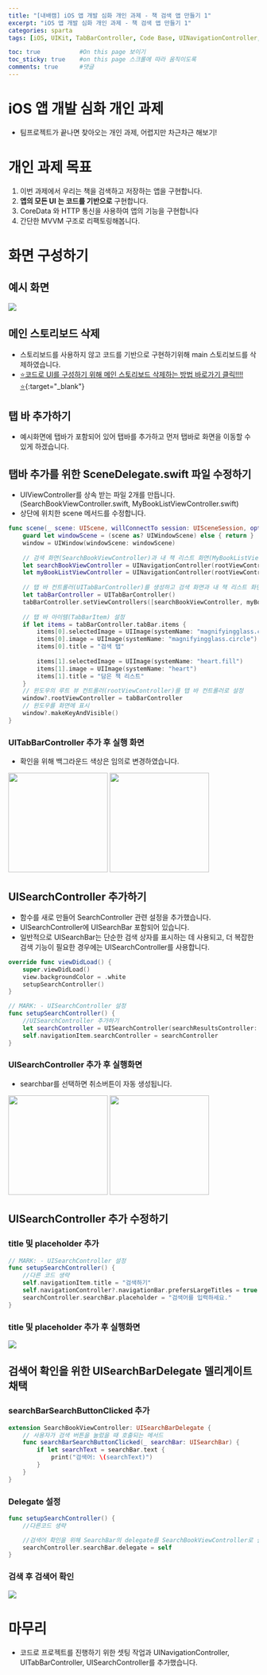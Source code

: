 ```yaml
---
title: "[내배캠] iOS 앱 개발 심화 개인 과제 - 책 검색 앱 만들기 1"
excerpt: "iOS 앱 개발 심화 개인 과제 - 책 검색 앱 만들기 1"
categories: sparta
tags: [iOS, UIKit, TabBarController, Code Base, UINavigationController, UITabBarController, UISearchController]

toc: true           #On this page 보이기 
toc_sticky: true    #on this page 스크롤에 따라 움직이도록 
comments: true      #댓글
---
```

# iOS 앱 개발 심화 개인 과제  
- 팀프로젝트가 끝나면 찾아오는 개인 과제, 어렵지만 차근차근 해보기! 

# 개인 과제 목표
1. 이번 과제에서 우리는 책을 검색하고 저장하는 앱을 구현합니다.
2. **앱의 모든 UI 는 코드를 기반으로** 구현합니다.
3. CoreData 와 HTTP 통신을 사용하여 앱의 기능을 구현합니다
4. 간단한 MVVM 구조로 리팩토링해봅니다.

# 화면 구성하기
## 예시 화면 
![](../../assets/images/categories/sparta/2024-05-03-iOS앱개발심화개인과제1.png)

## 메인 스토리보드 삭제
- 스토리보드를 사용하지 않고 코드를 기반으로 구현하기위해 main 스토리보드를 삭제하였습니다. 
- [⭐️코드로 UI를 구성하기 위해 메인 스토리보드 삭제하는 방법 바로가기 클릭!!!!⭐️](https://limlogging.github.io/UIKit/MainStoryBoardDelete/){:target="_blank"} 

## 탭 바 추가하기
- 예시화면에 탭바가 포함되어 있어 탭바를 추가하고 먼저 탭바로 화면을 이동할 수 있게 하겠습니다.   

## 탭바 추가를 위한 SceneDelegate.swift 파일 수정하기 
- UIViewController를 상속 받는 파일 2개를 만듭니다. (SearchBookViewController.swift, MyBookListViewController.swift)
- 상단에 위치한 scene 메서드를 수정합니다. 

``` swift 
func scene(_ scene: UIScene, willConnectTo session: UISceneSession, options connectionOptions: UIScene.ConnectionOptions) {
    guard let windowScene = (scene as? UIWindowScene) else { return }
    window = UIWindow(windowScene: windowScene)
    
    // 검색 화면(SearchBookViewController)과 내 책 리스트 화면(MyBookListViewController)을 UINavigationController에 넣음
    let searchBookViewController = UINavigationController(rootViewController: SearchBookViewController())
    let myBookListViewController = UINavigationController(rootViewController: MyBookListViewController())
                
    // 탭 바 컨트롤러(UITabBarController)를 생성하고 검색 화면과 내 책 리스트 화면을 설정
    let tabBarController = UITabBarController()
    tabBarController.setViewControllers([searchBookViewController, myBookListViewController], animated: true)
    
    // 탭 바 아이템(TabBarItem) 설정
    if let items = tabBarController.tabBar.items {
        items[0].selectedImage = UIImage(systemName: "magnifyingglass.circle.fill")      //선택했을때 이미지
        items[0].image = UIImage(systemName: "magnifyingglass.circle")                //선택하지않았을때 이미지
        items[0].title = "검색 탭"
        
        items[1].selectedImage = UIImage(systemName: "heart.fill")
        items[1].image = UIImage(systemName: "heart")
        items[1].title = "담은 책 리스트"
    }
    // 윈도우의 루트 뷰 컨트롤러(rootViewController)를 탭 바 컨트롤러로 설정
    window?.rootViewController = tabBarController
    // 윈도우를 화면에 표시
    window?.makeKeyAndVisible()
}
```

### UITabBarController 추가 후 실행 화면
- 확인을 위해 백그라운드 색상은 임의로 변경하였습니다. 

<img src="../../assets/images/categories/sparta/2024-05-03-iOS앱개발심화개인과제2.png" width="200">
<img src="../../assets/images/categories/sparta/2024-05-03-iOS앱개발심화개인과제3.png" width="200">

## UISearchController 추가하기 
- 함수를 새로 만들어 SearchController 관련 설정을 추가했습니다. 
- UISearchController에 UISearchBar 포함되어 있습니다. 
- 일반적으로 UISearchBar는 단순한 검색 상자를 표시하는 데 사용되고, 더 복잡한 검색 기능이 필요한 경우에는  UISearchController를 사용합니다.

```swift 
override func viewDidLoad() {
    super.viewDidLoad()
    view.backgroundColor = .white
    setupSearchController()
}

// MARK: - UISearchController 설정
func setupSearchController() {
    //UISearchController 추가하기 
    let searchController = UISearchController(searchResultsController: nil) //검색 시 다른 View로 이동하려면 nil이 아닌 ViewController로 설정
    self.navigationItem.searchController = searchController 
}
```

### UISearchController 추가 후 실행화면 
- searchbar를 선택하면 취소버튼이 자동 생성됩니다. 

<img src="../../assets/images/categories/sparta/2024-05-03-iOS앱개발심화개인과제4.png" width="200">
<img src="../../assets/images/categories/sparta/2024-05-03-iOS앱개발심화개인과제5.png" width="200">

## UISearchController 추가 수정하기 
### title 및 placeholder 추가 
```swift 
// MARK: - UISearchController 설정
func setupSearchController() {
    //다른 코드 생략 
    self.navigationItem.title = "검색하기"
    self.navigationController?.navigationBar.prefersLargeTitles = true // Large title로 설정
    searchController.searchBar.placeholder = "검색어를 입력하세요."
}
```
### title 및 placeholder 추가 후 실행화면

![](../../assets/images/categories/sparta/2024-05-03-iOS앱개발심화개인과제6.png)

## 검색어 확인을 위한 UISearchBarDelegate 델리게이트 채택 
### searchBarSearchButtonClicked 추가 
```swift
extension SearchBookViewController: UISearchBarDelegate {
    // 사용자가 검색 버튼을 눌렀을 때 호출되는 메서드
    func searchBarSearchButtonClicked(_ searchBar: UISearchBar) {
        if let searchText = searchBar.text {
            print("검색어: \(searchText)")
        }
    }
}
```

### Delegate 설정 
```swift
func setupSearchController() {
    //다른코드 생략 

    //검색어 확인을 위해 SearchBar의 delegate를 SearchBookViewController로 설정
    searchController.searchBar.delegate = self
}
```

### 검색 후 검색어 확인 
![](../../assets/images/categories/sparta/2024-05-03-iOS앱개발심화개인과제7.png)

# 마무리 
- 코드로 프로젝트를 진행하기 위한 셋팅 작업과 UINavigationController, UITabBarController, UISearchController를 추가했습니다. 